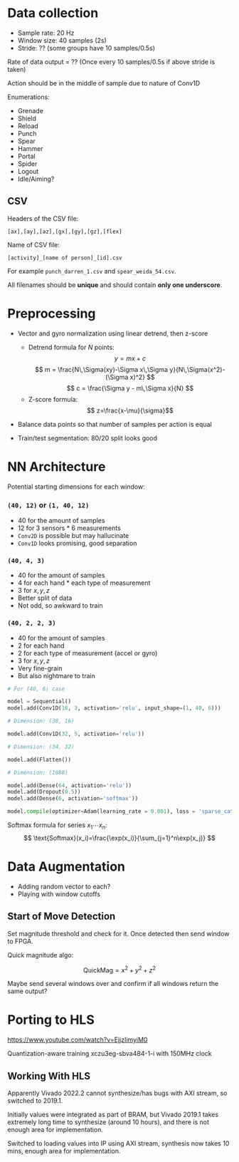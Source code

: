 # Data collection

* Sample rate: 20 Hz
* Window size: 40 samples (2s)
* Stride: ?? (some groups have 10 samples/0.5s)

Rate of data output = ?? (Once every 10 samples/0.5s if above stride is taken)

Action should be in the middle of sample due to nature of Conv1D

Enumerations:
* Grenade
* Shield
* Reload
* Punch
* Spear
* Hammer
* Portal
* Spider
* Logout
* Idle/Aiming?

## CSV

Headers of the CSV file:
```csv
[ax],[ay],[az],[gx],[gy],[gz],[flex]
```

Name of CSV file: 
```
[activity]_[name of person]_[id].csv
```
For example `punch_darren_1.csv` and `spear_weida_54.csv`. 

All filenames should be **unique** and should contain **only one underscore**.

# Preprocessing

* Vector and gyro normalization using linear detrend, then z-score
    * Detrend formula for $N$ points:
$$
y=mx+c
$$
$$
m = \frac{N\,\Sigma(xy)-\Sigma x\,\Sigma y}{N\,\Sigma(x^2)-(\Sigma x)^2}
$$
$$
c = \frac{\Sigma y - m\,\Sigma x}{N}
$$
    * Z-score formula:
$$
z=\frac{x-\mu}{\sigma}​
$$

* Balance data points so that number of samples per action is equal
* Train/test segmentation: 80/20 split looks good

# NN Architecture

Potential starting dimensions for each window:

### `(40, 12)` or `(1, 40, 12)`
* 40 for the amount of samples
* 12 for 3 sensors * 6 measurements
* `Conv2D` is possible but may hallucinate
* `Conv1D` looks promising, good separation

### `(40, 4, 3)` 
* 40 for the amount of samples
* 4 for each hand * each type of measurement
* 3 for $x,y,z$
* Better split of data
* Not odd, so awkward to train

### `(40, 2, 2, 3)`
* 40 for the amount of samples
* 2 for each hand
* 2 for each type of measurement (accel or gyro)
* 3 for $x,y,z$
* Very fine-grain
* But also nightmare to train

```python
# For (40, 6) case

model = Sequential()
model.add(Conv1D(16, 3, activation='relu', input_shape=(1, 40, 6)))

# Dimension: (38, 16)

model.add(Conv1D(32, 5, activation='relu'))

# Dimension: (34, 32)

model.add(Flatten())

# Dimension: (1088)

model.add(Dense(64, activation='relu'))
model.add(Dropout(0.5))
model.add(Dense(6, activation='softmax'))

model.compile(optimizer=Adam(learning_rate = 0.001), loss = 'sparse_categorical_crossentropy', metrics = ['accuracy'])
```

Softmax formula for series $x_1\cdots x_n$:
$$
\text{Softmax}(x_i)=\frac{\exp(x_i)}{\sum_{j=1}^n\exp(x_j)}
$$

# Data Augmentation

* Adding random vector to each?
* Playing with window cutoffs

## Start of Move Detection

Set magnitude threshold and check for it. Once detected then send window to FPGA.

Quick magnitude algo:

$$
\text{QuickMag} = x^2+y^2+z^2
$$

Maybe send several windows over and confirm if all windows return the same output?

# Porting to HLS

https://www.youtube.com/watch?v=EjjzIimyiM0

Quantization-aware training
xczu3eg-sbva484-1-i with 150MHz clock

## Working With HLS

Apparently Vivado 2022.2 cannot synthesize/has bugs with AXI stream, so switched to 2019.1.

Initially values were integrated as part of BRAM, but Vivado 2019.1 takes extremely long time to synthesize (around 10 hours), and there is not enough area for implementation. 

Switched to loading values into IP using AXI stream, synthesis now takes 10 mins, enough area for implementation.
